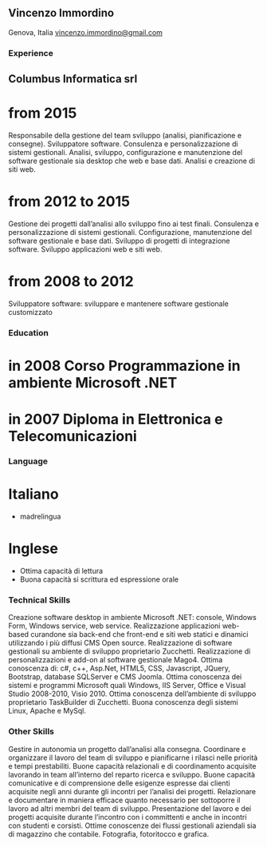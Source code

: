 ## Vincenzo Immordino

Genova, Italia
[vincenzo.immordino@gmail.com](mailto:vincenzo.immordino@gmail.com)


### Experience
## Columbus Informatica srl
# from 2015 
Responsabile della gestione del team sviluppo (analisi, pianificazione e consegne). 
Sviluppatore software.
Consulenza e personalizzazione di sistemi gestionali.
Analisi, sviluppo, configurazione e manutenzione del software gestionale sia desktop che web e base dati.
Analisi e creazione di siti web.

# from 2012 to 2015 
Gestione dei progetti dall’analisi allo sviluppo fino ai test finali.
Consulenza e personalizzazione di sistemi gestionali.
Configurazione, manutenzione del software gestionale e base dati.
Sviluppo di progetti di integrazione software. 
Sviluppo applicazioni web e siti web.

# from 2008 to 2012
Sviluppatore software: sviluppare e mantenere software gestionale customizzato

### Education
# in 2008 Corso Programmazione in ambiente Microsoft .NET
# in 2007 Diploma in Elettronica e Telecomunicazioni

### Language
# Italiano 
- madrelingua
# Inglese 
- Ottima capacità di lettura
- Buona capacità si scrittura ed espressione orale

### Technical Skills
Creazione software desktop in ambiente Microsoft .NET: console, Windows Form, Windows service, web service.
Realizzazione applicazioni web-based curandone sia back-end che front-end e siti web statici e dinamici utilizzando i più diffusi CMS Open source.
Realizzazione di software gestionali su ambiente di sviluppo proprietario Zucchetti.
Realizzazione di personalizzazioni e add-on al software gestionale Mago4.
Ottima conoscenza di: c#, c++, Asp.Net, HTML5, CSS, Javascript, JQuery, Bootstrap, database SQLServer e CMS Joomla. 
Ottima conoscenza dei sistemi e programmi Microsoft quali Windows, IIS Server, Office e Visual Studio 2008-2010, Visio 2010.
Ottima conoscenza dell’ambiente di sviluppo proprietario TaskBuilder di Zucchetti.
Buona conoscenza degli sistemi Linux, Apache e MySql.

### Other Skills
Gestire in autonomia un progetto dall’analisi alla consegna.
Coordinare e organizzare il lavoro del team di sviluppo e pianificarne i rilasci nelle priorità e tempi prestabiliti.
Buone capacità relazionali e di coordinamento acquisite lavorando in team all’interno del reparto ricerca e sviluppo. 
Buone capacità comunicative e di comprensione delle esigenze espresse dai clienti acquisite negli anni durante gli incontri per l’analisi dei progetti.
Relazionare e documentare in maniera efficace quanto necessario per sottoporre il lavoro ad altri membri del team di sviluppo.
Presentazione del lavoro e dei progetti acquisite durante l’incontro con i committenti e anche in incontri con studenti e corsisti.
Ottime conoscenze dei flussi gestionali aziendali sia di magazzino che contabile.
Fotografia, fotoritocco e grafica.

 
